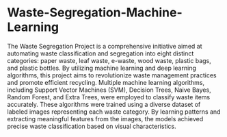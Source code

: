 # Waste-Segregation-Machine-Learning
The Waste Segregation Project is a comprehensive initiative aimed at automating waste classification and segregation into eight distinct categories: paper waste, leaf waste, e-waste, wood waste, plastic bags, and plastic bottles. 
By utilizing machine learning and deep learning algorithms, this project aims to revolutionize waste management practices and promote efficient recycling.
Multiple machine learning algorithms, including Support Vector Machines (SVM), Decision Trees, Naive Bayes, Random Forest, and Extra Trees, were employed to classify waste items accurately. 
These algorithms were trained using a diverse dataset of labeled images representing each waste category. By learning patterns and extracting meaningful features from the images, the models achieved precise waste classification based on visual characteristics.
